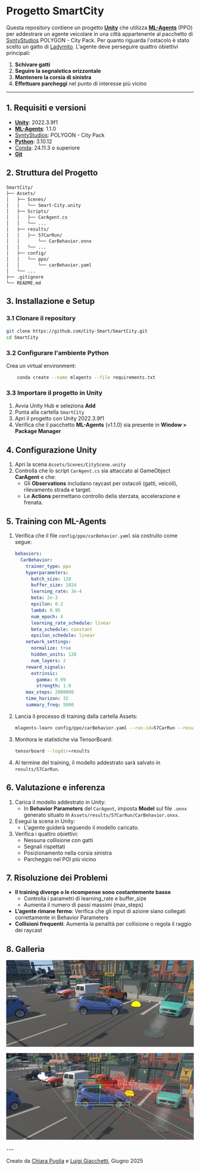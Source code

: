# Progetto SmartCity

Questa repository contiene un progetto [**Unity**](https://unity.com/) che utilizza [**ML-Agents**](https://github.com/Unity-Technologies/ml-agents) (PPO) per addestrare un agente veicolare in una città appartenente al pacchetto di [SyntyStudios](https://syntystore.com/products/polygon-city-pack?srsltid=AfmBOoriNL1QoajRkkuC9Q3fZ1ubTe5owXqXCU2zCQ6T2U9Z6xrwHYkY) POLYGON - City Pack. Per quanto riguarda l'ostacolo è stato scelto un gatto di [Ladymito](https://assetstore.unity.com/packages/3d/characters/animals/mammals/free-chibi-cat-165490?srsltid=AfmBOop323Qj-8yxdLdo4QwAnP8-4AoLVmTT0-cbJUNVrprYdqGoFHt3). L'agente deve perseguire quattro obiettivi principali:

1. **Schivare gatti**
2. **Seguire la segnaletica orizzontale**
3. **Mantenere la corsia di sinistra**
4. **Effettuare parcheggi** nel punto di interesse più vicino

---
## 1. Requisiti e versioni

- [**Unity**](https://unity.com/): 2022.3.9f1
- [**ML-Agents**](https://github.com/Unity-Technologies/ml-agents): 1.1.0
- [SyntyStudios](https://syntystore.com/products/polygon-city-pack?srsltid=AfmBOoriNL1QoajRkkuC9Q3fZ1ubTe5owXqXCU2zCQ6T2U9Z6xrwHYkY): POLYGON - City Pack
- [**Python**](https://www.python.org/): 3.10.12
- [Conda](https://docs.conda.io/projects/conda/en/stable/user-guide/install/index.html): 24.11.3 o superiore
- [**Git**](https://git-scm.com/downloads)
## 2. Struttura del Progetto

```
SmartCity/
├── Assets/
│   ├── Scenes/
│   │   └── Smart-City.unity
│   ├── Scripts/
│   │   ├── CarAgent.cs
│   │   └── ...
│	├── results/
│   │   ├── 57CarRun/
│   │       └── CarBehavior.onnx
│   │   └── ...
│   ├── config/
│   │   └── ppo/
│   │       └── carBehavior.yaml
│   └── ...
├── .gitignore
└── README.md
```
## 3. Installazione e Setup

### 3.1 Clonare il repository

```bash
git clone https://github.com/City-Smart/SmartCity.git
cd SmartCity
```
### 3.2 Configurare l'ambiente Python

Crea un virtual environment:

```bash
    conda create --name mlagents --file requirements.txt
```
### 3.3 Importare il progetto in Unity

1. Avvia Unity Hub e seleziona **Add**
2. Punta alla cartella `SmartCity`
3. Apri il progetto con Unity 2022.3.9f1
4. Verifica che il pacchetto **ML-Agents** (v1.1.0) sia presente in **Window > Package Manager**
## 4. Configurazione Unity

1. Apri la scena `Assets/Scenes/CityScene.unity`
2. Controlla che lo script `CarAgent.cs` sia attaccato al GameObject **CarAgent** e che:
    - Gli **Observations** includano raycast per ostacoli (gatti, veicoli), rilevamento strada e target.
    - Le **Actions** permettano controllo della sterzata, accelerazione e frenata.
## 5. Training con ML-Agents

1. Verifica che il file `config/ppo/carBehavior.yaml` sia costruito come segue:
    ```yaml
	behaviors:
	  CarBehavior:
	    trainer_type: ppo
	    hyperparameters:
	      batch_size: 128
	      buffer_size: 1024
	      learning_rate: 3e-4
	      beta: 2e-3
	      epsilon: 0.2
	      lambd: 0.95
	      num_epoch: 4
	      learning_rate_schedule: linear
	      beta_schedule: constant
	      epsilon_schedule: linear
	    network_settings:  
	      normalize: true
	      hidden_units: 128
	      num_layers: 2
	    reward_signals:
	      extrinsic:
	        gamma: 0.99
	        strength: 1.0
	    max_steps: 2000000
	    time_horizon: 32
	    summary_freq: 5000
    ```
2. Lancia il processo di training dalla cartella Assets:
    ```bash
    mlagents-learn config/ppo/carBehavior.yaml --run-id=57CarRun --resume
    ```
3. Monitora le statistiche via TensorBoard:
    ```bash
    tensorboard --logdir=results
    ```
4. Al termine del training, il modello addestrato sarà salvato in `results/57CarRun`.
## 6. Valutazione e inferenza

1. Carica il modello addestrato in Unity:
    - In **Behavior Parameters** del `CarAgent`, imposta **Model** sul file `.onnx` generato situato in `Assets/results/57CarRun/CarBehavior.onxx`.
2. Esegui la scena in Unity:
    - L'agente guiderà seguendo il modello caricato.
3. Verifica i quattro obiettivi:
    - Nessuna collisione con gatti
    - Segnali rispettati
    - Posizionamento nella corsia sinistra
    - Parcheggio nel POI più vicino
## 7. Risoluzione dei Problemi

- **Il training diverge o le ricompense sono costantemente basse**
    - Controlla i parametri di learning_rate e buffer_size
    - Aumenta il numero di passi massimi (max_steps)
- **L’agente rimane fermo**: Verifica che gli input di azione siano collegati correttamente in Behavior Parameters
- **Collisioni frequenti**: Aumenta la penalità per collisione o regola il raggio dei raycast
## 8. Galleria

<p align="center">
<img src="https://raw.githubusercontent.com/City-Smart/SmartCity/refs/heads/main/Images/ParcheggioPizzeria.jpg">
</p>
<p align="center">
<img src="https://raw.githubusercontent.com/City-Smart/SmartCity/refs/heads/main/Images/ParcheggioPizzeriaRaycasts.jpg">
</p>
---

Creato da [Chiara Puglia](https://github.com/chiarapuglia99) e [Luigi Giacchetti](https://github.com/Rankoll), Giugno 2025
